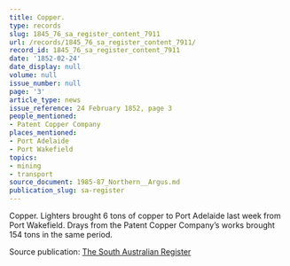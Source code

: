 ```yaml
---
title: Copper.
type: records
slug: 1845_76_sa_register_content_7911
url: /records/1845_76_sa_register_content_7911/
record_id: 1845_76_sa_register_content_7911
date: '1852-02-24'
date_display: null
volume: null
issue_number: null
page: '3'
article_type: news
issue_reference: 24 February 1852, page 3
people_mentioned:
- Patent Copper Company
places_mentioned:
- Port Adelaide
- Port Wakefield
topics:
- mining
- transport
source_document: 1985-87_Northern__Argus.md
publication_slug: sa-register
---
```


Copper.  Lighters brought 6 tons of copper to Port Adelaide last week from Port Wakefield.  Drays from the Patent Copper Company’s works brought 154 tons in the same period.

Source publication: [The South Australian Register](/publications/sa-register/)
